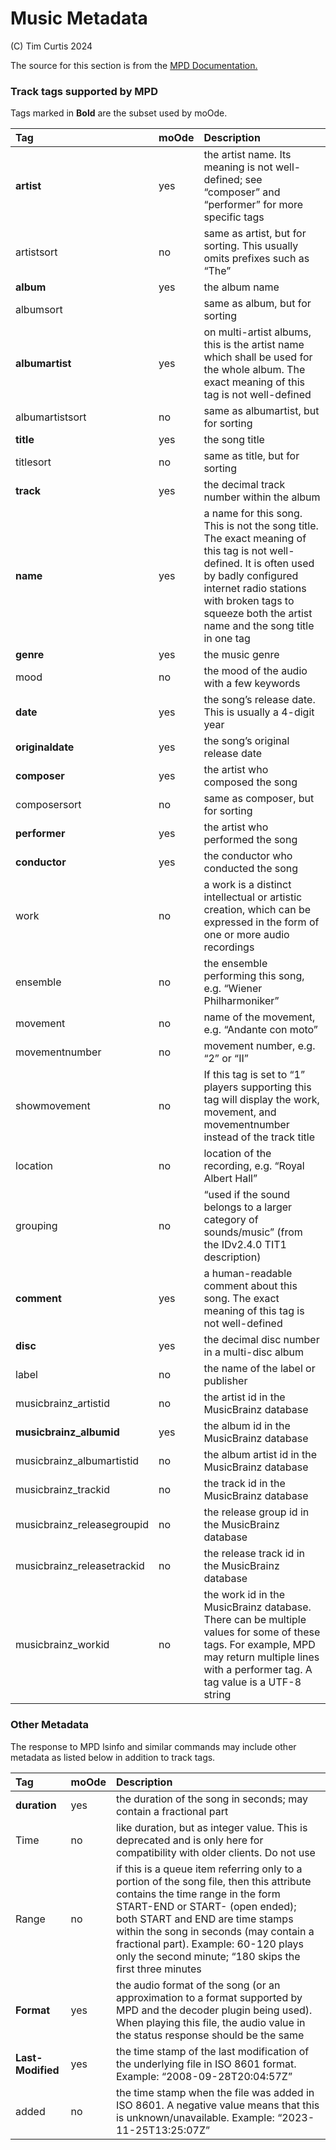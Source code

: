 <!-- Add links to top -->

Music Metadata <!-- omit in toc -->
===============================================

(C) Tim Curtis 2024  

The source for this section is from the [MPD Documentation.](https://mpd.readthedocs.io/en/latest/protocol.html#tags)

### Track tags supported by MPD

Tags marked in __Bold__ are the subset used by moOde.

|Tag|moOde|Description|
| :- | :- | :- |
|__artist__|yes|the artist name. Its meaning is not well-defined; see “composer” and “performer” for more specific tags|
|artistsort|no|same as artist, but for sorting. This usually omits prefixes such as “The”|
|__album__|yes|the album name|
|albumsort||same as album, but for sorting|
|__albumartist__|yes|on multi-artist albums, this is the artist name which shall be used for the whole album. The exact meaning of this tag is not well-defined|
|albumartistsort|no|same as albumartist, but for sorting|
|__title__|yes|the song title|
|titlesort|no|same as title, but for sorting|
|__track__|yes|the decimal track number within the album|
|__name__|yes|a name for this song. This is not the song title. The exact meaning of this tag is not well-defined. It is often used by badly configured internet radio stations with broken tags to squeeze both the artist name and the song title in one tag|
|__genre__|yes|the music genre|
|mood|no|the mood of the audio with a few keywords|
|__date__|yes|the song’s release date. This is usually a 4-digit year|
|__originaldate__|yes|the song’s original release date|
|__composer__|yes|the artist who composed the song|
|composersort|no|same as composer, but for sorting|
|__performer__|yes|the artist who performed the song|
|__conductor__|yes|the conductor who conducted the song|
|work|no|a work is a distinct intellectual or artistic creation, which can be expressed in the form of one or more audio recordings|
|ensemble|no|the ensemble performing this song, e.g. “Wiener Philharmoniker”|  
|movement|no|name of the movement, e.g. “Andante con moto”|
|movementnumber|no|movement number, e.g. “2” or “II”|
|showmovement|no|If this tag is set to “1” players supporting this tag will display the work, movement, and movementnumber instead of the track title|
|location|no|location of the recording, e.g. “Royal Albert Hall”|
|grouping|no|“used if the sound belongs to a larger category of sounds/music” (from the IDv2.4.0 TIT1 description)|
|__comment__|yes|a human-readable comment about this song. The exact meaning of this tag is not well-defined|
|__disc__|yes|the decimal disc number in a multi-disc album|
|label|no|the name of the label or publisher|
|musicbrainz_artistid|no|the artist id in the MusicBrainz database|
|__musicbrainz_albumid__|yes|the album id in the MusicBrainz database|
|musicbrainz_albumartistid|no|the album artist id in the MusicBrainz database|
|musicbrainz_trackid|no|the track id in the MusicBrainz database|
|musicbrainz_releasegroupid|no|the release group id in the MusicBrainz database|
|musicbrainz_releasetrackid|no|the release track id in the MusicBrainz database|
|musicbrainz_workid|no|the work id in the MusicBrainz database. There can be multiple values for some of these tags. For example, MPD may return multiple lines with a performer tag. A tag value is a UTF-8 string|

### Other Metadata

The response to MPD lsinfo and similar commands may include other metadata as listed below in addition to track tags.

|Tag|moOde|Description|
| :- | :- | :- |
|__duration__|yes|the duration of the song in seconds; may contain a fractional part|
|Time|no|like duration, but as integer value. This is deprecated and is only here for compatibility with older clients. Do not use|
|Range|no|if this is a queue item referring only to a portion of the song file, then this attribute contains the time range in the form START-END or START- (open ended); both START and END are time stamps within the song in seconds (may contain a fractional part). Example: 60-120 plays only the second minute; “180 skips the first three minutes|
|__Format__|yes|the audio format of the song (or an approximation to a format supported by MPD and the decoder plugin being used). When playing this file, the audio value in the status response should be the same|
|__Last-Modified__|yes|the time stamp of the last modification of the underlying file in ISO 8601 format. Example: “2008-09-28T20:04:57Z”
|added|no|the time stamp when the file was added in ISO 8601. A negative value means that this is unknown/unavailable. Example: “2023-11-25T13:25:07Z”|
